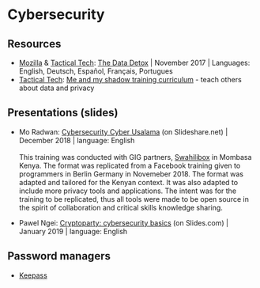 # Cybersecurity

## Resources
- [Mozilla](https://blog.mozilla.org/internetcitizen/2017/11/08/data-detox/) & [Tactical Tech](https://tacticaltech.org/themes/privacy/): [The Data Detox](https://datadetox.myshadow.org/en/home) | November 2017 | Languages: English, Deutsch, Español, Français, Portugues
- [Tactical Tech](https://tacticaltech.org/themes/privacy/): [Me and my shadow training curriculum](https://myshadow.org/train) - teach others about data and privacy


## Presentations (slides)
- Mo Radwan: [Cybersecurity Cyber Usalama](https://www.slideshare.net/MuhammadRadwan10/cybersecurity-cyber-usalama) (on Slideshare.net) | December 2018 | language: English <br> </br>
This training was conducted with GIG partners, [Swahilibox](https://swahilibox.co.ke/) in Mombasa Kenya. The format was replicated from a Facebook training given to programmers in Berlin Germany in Novemeber 2018.  The format was adapted and tailored for the Kenyan context.  It was also adapted to include more privacy tools and applications.  The intent was for the training to be replicated, thus all tools were made to be open source in the spirit of collaboration and critical skills knowledge sharing.

- Pawel Ngei: [Cryptoparty: cybersecurity basics](https://slides.com/pawelngei/cryptoparty19#/) (on Slides.com) | January 2019 | language: English


## Password managers
- [Keepass](https://keepass.info/)

